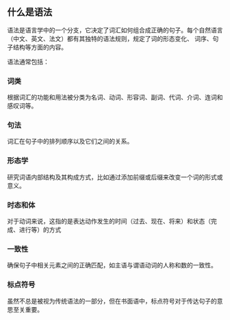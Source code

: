 ## 什么是语法
语法是语言学中的一个分支，它决定了词汇如何组合成正确的句子。每个自然语言（中文、英文、法文）都有其独特的语法规则，规定了词的形态变化、
词序、句子结构等方面的内容。

语法通常包括：
### 词类
根据词汇的功能和用法被分类为名词、动词、形容词、副词、代词、介词、连词和感叹词等。
  
### 句法
词汇在句子中的排列顺序以及它们之间的关系。

### 形态学
研究词语内部结构及其构成方式，比如通过添加前缀或后缀来改变一个词的形式或意义。

### 时态和体
对于动词来说，这指的是表达动作发生的时间（过去、现在、将来）和状态（完成、进行等）的方式

### 一致性
确保句子中相关元素之间的正确匹配，如主语与谓语动词的人称和数的一致性。

### 标点符号
虽然不总是被视为传统语法的一部分，但在书面语中，标点符号对于传达句子的意思至关重要。